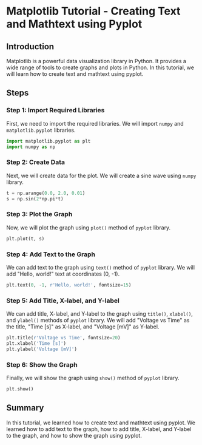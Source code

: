 # Matplotlib Tutorial - Creating Text and Mathtext using Pyplot

## Introduction

Matplotlib is a powerful data visualization library in Python. It provides a wide range of tools to create graphs and plots in Python. In this tutorial, we will learn how to create text and mathtext using pyplot.

## Steps

### Step 1: Import Required Libraries

First, we need to import the required libraries. We will import `numpy` and `matplotlib.pyplot` libraries.

```python
import matplotlib.pyplot as plt
import numpy as np
```

### Step 2: Create Data

Next, we will create data for the plot. We will create a sine wave using `numpy` library.

```python
t = np.arange(0.0, 2.0, 0.01)
s = np.sin(2*np.pi*t)
```

### Step 3: Plot the Graph

Now, we will plot the graph using `plot()` method of `pyplot` library.

```python
plt.plot(t, s)
```

### Step 4: Add Text to the Graph

We can add text to the graph using `text()` method of `pyplot` library. We will add "Hello, world!" text at coordinates (0, -1).

```python
plt.text(0, -1, r'Hello, world!', fontsize=15)
```

### Step 5: Add Title, X-label, and Y-label

We can add title, X-label, and Y-label to the graph using `title()`, `xlabel()`, and `ylabel()` methods of `pyplot` library. We will add "Voltage vs Time" as the title, "Time [s]" as X-label, and "Voltage [mV]" as Y-label.

```python
plt.title(r'Voltage vs Time', fontsize=20)
plt.xlabel('Time [s]')
plt.ylabel('Voltage [mV]')
```

### Step 6: Show the Graph

Finally, we will show the graph using `show()` method of `pyplot` library.

```python
plt.show()
```

## Summary

In this tutorial, we learned how to create text and mathtext using pyplot. We learned how to add text to the graph, how to add title, X-label, and Y-label to the graph, and how to show the graph using pyplot.
